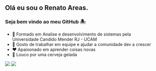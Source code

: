 ## Olá eu sou o Renato Areas.
### Seja bem vindo ao meu GitHub 🏝️
<div>

- 📖 Formado em Analise e desenvolvimento de sistemas pela Universidade Candido Mender RJ - UCAM
- 🤝 Gosto de trabalhar em equipe e ajudar a comunidade dev a crescer
- ❤️ Apaixonado em aprender coisas novas
- 🍺 Louco por uma cerveja gelada


<a href = "mailto: rsareas93@gmail.com"><img src="https://img.shields.io/badge/-Gmail-%23EA4335?style=for-the-badge&logo=gmail&logoColor=white" target="_blank"></a>
  <a href="https://www.linkedin.com/in/renatodossantosareas/" target="_blank"><img src="https://img.shields.io/badge/-LinkedIn-%230077B5?style=for-the-badge&logo=linkedin&logoColor=white" target="_blank"></a>
</div>


